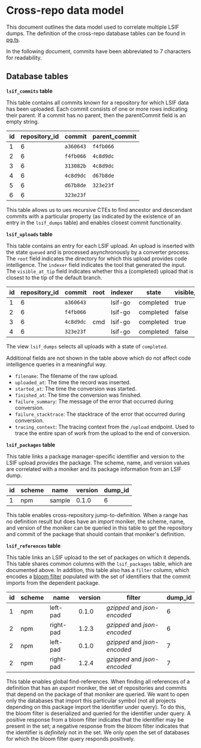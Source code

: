 # Cross-repo data model

This document outlines the data model used to correlate multiple LSIF dumps. The definition of the cross-repo database tables can be found in [pg.ts](../src/shared/models/pg.ts).

In the following document, commits have been abbreviated to 7 characters for readability.

## Database tables

**`lsif_commits` table**

This table contains all commits known for a repository for which LSIF data has been uploaded. Each commit consists of one or more rows indicating their parent. If a commit has no parent, then the parentCommit field is an empty string.

| id  | repository_id | commit    | parent_commit |
| --- | ------------- | --------- | ------------- |
| 1   | 6             | `a360643` | `f4fb066`     |
| 2   | 6             | `f4fb066` | `4c8d9dc`     |
| 3   | 6             | `313082b` | `4c8d9dc`     |
| 4   | 6             | `4c8d9dc` | `d67b8de`     |
| 5   | 6             | `d67b8de` | `323e23f`     |
| 6   | 6             | `323e23f` |               |

This table allows us to ues recursive CTEs to find ancestor and descendant commits with a particular property (as indicated by the existence of an entry in the `lsif_dumps` table) and enables closest commit functionality.

**`lsif_uploads` table**

This table contains an entry for each LSIF upload. An upload is inserted with the state `queued` and is processed asynchronously by a converter process. The `root` field indicates the directory for which this upload provides code intelligence. The `indexer` field indicates the tool that generated the input. The `visible_at_tip` field indicates whether this a (completed) upload that is closest to the tip of the default branch.

| id  | repository_id | commit    | root | indexer | state     | visible_at_tip |
| --- | ------------- | --------- | ---- | ------- | --------- | -------------- |
| 1   | 6             | `a360643` |      | lsif-go | completed | true           |
| 2   | 6             | `f4fb066` |      | lsif-go | completed | false          |
| 3   | 6             | `4c8d9dc` | cmd  | lsif-go | completed | true           |
| 4   | 6             | `323e23f` |      | lsif-go | completed | false          |

The view `lsif_dumps` selects all uploads with a state of `completed`.

Additional fields are not shown in the table above which do not affect code intelligence queries in a meaningful way.

- `filename`: The filename of the raw upload.
- `uploaded_at`: The time the record was inserted.
- `started_at`: The time the conversion was started.
- `finished_at`: The time the conversion was finished.
- `failure_summary`: The message of the error that occurred during conversion.
- `failure_stacktrace`: The stacktrace of the error that occurred during conversion.
- `tracing_context`: The tracing context from the `/upload` endpoint. Used to trace the entire span of work from the upload to the end of conversion.

**`lsif_packages` table**

This table links a package manager-specific identifier and version to the LSIF upload _provides_ the package. The scheme, name, and version values are correlated with a moniker and its package information from an LSIF dump.

| id  | scheme | name   | version | dump_id |
| --- | ------ | ------ | ------- | ------- |
| 1   | npm    | sample | 0.1.0   | 6       |

This table enables cross-repository jump-to-definition. When a range has no definition result but does have an _import_ moniker, the scheme, name, and version of the moniker can be queried in this table to get the repository and commit of the package that should contain that moniker's definition.

**`lsif_references` table**

This table links an LSIF upload to the set of packages on which it depends. This table shares common columns with the `lsif_packages` table, which are documented above. In addition, this table also has a `filter` column, which encodes a [bloom filter](https://en.wikipedia.org/wiki/Bloom_filter) populated with the set of identifiers that the commit imports from the dependent package.

| id  | scheme | name      | version | filter                       | dump_id |
| --- | ------ | --------- | ------- | ---------------------------- | ------- |
| 1   | npm    | left-pad  | 0.1.0   | _gzipped_ and _json-encoded_ | 6       |
| 2   | npm    | right-pad | 1.2.3   | _gzipped_ and _json-encoded_ | 6       |
| 2   | npm    | left-pad  | 0.1.0   | _gzipped_ and _json-encoded_ | 7       |
| 2   | npm    | right-pad | 1.2.4   | _gzipped_ and _json-encoded_ | 7       |

This table enables global find-references. When finding all references of a definition that has an _export_ moniker, the set of repositories and commits that depend on the package of that moniker are queried. We want to open only the databases that import this particular symbol (not all projects depending on this package import the identifier under query). To do this, the bloom filter is deserialized and queried for the identifier under query. A positive response from a bloom filter indicates that the identifier may be present in the set; a negative response from the bloom filter indicates that the identifier is _definitely_ not in the set. We only open the set of databases for which the bloom filter query responds positively.
